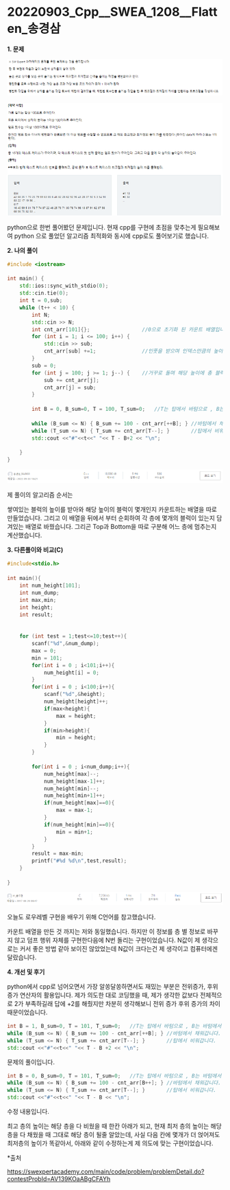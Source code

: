 # 20220903_Cpp__SWEA_1208__Flatten_송경삼

**1. 문제**

![](0903_Cpp_SWEA_1208_Flatten_assets/2022-09-03-18-41-17-image.png)

![](0903_Cpp_SWEA_1208_Flatten_assets/2022-09-03-18-41-38-image.png)

python으로 한번 풀어봤던 문제입니다. 현재 cpp를 구현에 초점을 맞추는게 필요해보여 python 으로 풀었던 알고리즘 최적화와 동시에 cpp로도 풀어보기로 했습니다.



**2. 나의 풀이**

```cpp
#include <iostream>

int main() {
	std::ios::sync_with_stdio(0);
	std::cin.tie(0);
	int t = 0,sub;
	while (t++ < 10) {
		int N;
		std::cin >> N;
		int cnt_arr[101]{};					//0으로 초기화 된 카운트 배열입니다.
		for (int i = 1; i <= 100; i++) {
			std::cin >> sub;
			cnt_arr[sub] +=1;				//인풋을 받으며 인덱스만큼의 높이가 몇개있는지 체크합니다.
		}
		sub = 0;
		for (int j = 100; j >= 1; j--) {	//거꾸로 돌며 해당 높이에 총 블럭이 몇개있는지 체크합니다.
			sub += cnt_arr[j];
			cnt_arr[j] = sub;
		}

		int B = 0, B_sum=0, T = 100, T_sum=0;	//T는 탑에서 바텀으로 , B는 바텀에서 탑으로 올라갑니다.
		
		while (B_sum <= N) { B_sum += 100 - cnt_arr[++B]; }	//바텀에서 채워갑니다.
		while (T_sum <= N) { T_sum += cnt_arr[T--]; }		//탑에서 비워갑니다.
		std::cout <<"#"<<t<<" "<< T - B+2 << "\n";

	}
}
```

![](0903_Cpp_SWEA_1208_Flatten_assets/2022-09-03-18-49-56-image.png)

제 풀이의 알고리즘 순서는

쌓여있는 블럭의 높이를 받아와 해당 높이의 블럭이 몇개인지 카운트하는 배열을 따로 만들었습니다. 그리고 이 배열을 뒤에서 부터 순회하여 각 층에 몇개의 블럭이 있는지 담겨있는 배열로 바꿨습니다. 그리곤 Top과 Bottom을 따로 구분해 어느 층에 멈추는지 계산했습니다.



**3. 다른풀이와 비교(C)**

```c
#include<stdio.h>
 
int main(){
    int num_height[101];
    int num_dump;
    int max,min;
    int height;
    int result;
 
     
    for (int test = 1;test<=10;test++){
        scanf("%d",&num_dump);
        max = 0;
        min = 101;
        for(int i = 0 ; i<101;i++){
            num_height[i] = 0;
        }
        for(int i = 0 ; i<100;i++){
            scanf("%d",&height);
            num_height[height]++;
            if(max<height){
                max = height;
            }
            if(min>height){
                min = height;
            }
        }       
 
        for(int i = 0 ; i<num_dump;i++){
            num_height[max]--;
            num_height[max-1]++;
            num_height[min]--;
            num_height[min+1]++;
            if(num_height[max]==0){
                max = max-1;
            }
            if(num_height[min]==0){
                min = min+1;
            }
        }
        result = max-min;
        printf("#%d %d\n",test,result);
    }
 
}
```

![](0903_Cpp_SWEA_1208_Flatten_assets/2022-09-03-18-48-32-image.png)

오늘도 로우레벨 구현을 배우기 위해 C언어를 참고했습니다. 

카운트 배열을 만든 것 까지는 저와 동일했습니다. 하지만 이 정보를 층 별 정보로 바꾸지 않고 덤프 행위 자체를 구현한다음에 N번 돌리는 구현이었습니다.  N값이 제 생각으로는 커서 좋은 방법 같아 보이진 않았었는데 N값이 크다는건 제 생각이고 컴퓨터에겐 달랐습니다.

**4. 개선 및 후기**

python에서 cpp로 넘어오면서 가장 알쏭달쏭하면서도 재밌는 부분은 전위증가, 후위증가 연산자의 활용입니다. 제가 의도한 대로 코딩했을 때, 제가 생각한 값보다 전체적으로 2가 부족하길래 답에 +2를 해줬지만 차분히 생각해보니 전위 증가 후위 증가의 차이 때문이었습니다.

```cpp
int B = 1, B_sum=0, T = 101, T_sum=0;	//T는 탑에서 바텀으로 , B는 바텀에서 탑으로 올라갑니다.
while (B_sum <= N) { B_sum += 100 - cnt_arr[++B]; }	//바텀에서 채워갑니다.
while (T_sum <= N) { T_sum += cnt_arr[T--]; }		//탑에서 비워갑니다.
std::cout <<"#"<<t<<" "<< T - B +2 << "\n";
```

문제의 풀이입니다.

```cpp
int B = 0, B_sum=0, T = 101, T_sum=0;	//T는 탑에서 바텀으로 , B는 바텀에서 탑으로 올라갑니다.
while (B_sum <= N) { B_sum += 100 - cnt_arr[B++]; }	//바텀에서 채워갑니다.
while (T_sum <= N) { T_sum += cnt_arr[T--]; }		//탑에서 비워갑니다.
std::cout <<"#"<<t<<" "<< T - B << "\n";
```

수정 내용입니다.

최고 층의 높이는 해당 층을 다 비웠을 때 한칸 아래가 되고, 현재 최저 층의 높이는 해당 층을 다 채웠을 때 그대로 해당 층이 될줄 알았는데, 사실 다음 칸에 몇개가 더 얹어져도 최저층의 높이가 똑같아서, 아래와 같이 수정하는게 제 의도에 맞는 구현이었습니다. 



*출처

https://swexpertacademy.com/main/code/problem/problemDetail.do?contestProbId=AV139KOaABgCFAYh


